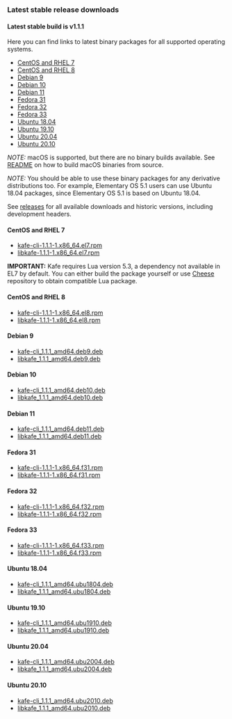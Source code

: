 ### Latest stable release downloads 
#### Latest stable build is v1.1.1

Here you can find links to latest binary packages for all supported operating systems.

- [CentOS and RHEL 7](#centos-and-rhel-7)
- [CentOS and RHEL 8](#centos-and-rhel-8)
- [Debian 9](#debian-9)
- [Debian 10](#debian-10)
- [Debian 11](#debian-11)
- [Fedora 31](#fedora-31)
- [Fedora 32](#fedora-32)
- [Fedora 33](#fedora-33)
- [Ubuntu 18.04](#ubuntu-1804)
- [Ubuntu 19.10](#ubuntu-1910)
- [Ubuntu 20.04](#ubuntu-2004)
- [Ubuntu 20.10](#ubuntu-2010)

*NOTE:* macOS is supported, but there are no binary builds available. See [README](./README.md#building-on-macos)
on how to build macOS binaries from source.

*NOTE:* You should be able to use these binary packages for any derivative distributions too. For example, 
Elementary OS 5.1 users can use Ubuntu 18.04 packages, since Elementary OS 5.1 is based on Ubuntu 18.04.

See [releases](https://github.com/libkafe/kafe/releases) for all available downloads and historic versions,
including development headers.

#### CentOS and RHEL 7

- [kafe-cli-1.1.1-1.x86_64.el7.rpm](https://github.com/libkafe/kafe/releases/download/v1.1.1/kafe-cli-1.1.1-1.x86_64.el7.rpm)
- [libkafe-1.1.1-1.x86_64.el7.rpm](https://github.com/libkafe/kafe/releases/download/v1.1.1/libkafe-1.1.1-1.x86_64.el7.rpm)

**IMPORTANT:** Kafe requires Lua version 5.3, a dependency not available in EL7 by default. You can either
build the package yourself or use [Cheese](http://www.nosuchhost.net/~cheese/fedora/packages/epel-7/x86_64/cheese-release.html)
repository to obtain compatible Lua package.

#### CentOS and RHEL 8

- [kafe-cli-1.1.1-1.x86_64.el8.rpm](https://github.com/libkafe/kafe/releases/download/v1.1.1/kafe-cli-1.1.1-1.x86_64.el8.rpm)
- [libkafe-1.1.1-1.x86_64.el8.rpm](https://github.com/libkafe/kafe/releases/download/v1.1.1/libkafe-1.1.1-1.x86_64.el8.rpm)

#### Debian 9

- [kafe-cli_1.1.1_amd64.deb9.deb](https://github.com/libkafe/kafe/releases/download/v1.1.1/kafe-cli_1.1.1_amd64.deb9.deb)
- [libkafe_1.1.1_amd64.deb9.deb](https://github.com/libkafe/kafe/releases/download/v1.1.1/libkafe_1.1.1_amd64.deb9.deb)

#### Debian 10

- [kafe-cli_1.1.1_amd64.deb10.deb](https://github.com/libkafe/kafe/releases/download/v1.1.1/kafe-cli_1.1.1_amd64.deb10.deb)
- [libkafe_1.1.1_amd64.deb10.deb](https://github.com/libkafe/kafe/releases/download/v1.1.1/libkafe_1.1.1_amd64.deb10.deb)

#### Debian 11

- [kafe-cli_1.1.1_amd64.deb11.deb](https://github.com/libkafe/kafe/releases/download/v1.1.1/kafe-cli_1.1.1_amd64.deb11.deb)
- [libkafe_1.1.1_amd64.deb11.deb](https://github.com/libkafe/kafe/releases/download/v1.1.1/libkafe_1.1.1_amd64.deb11.deb)

#### Fedora 31

- [kafe-cli-1.1.1-1.x86_64.f31.rpm](https://github.com/libkafe/kafe/releases/download/v1.1.1/kafe-cli-1.1.1-1.x86_64.f31.rpm)
- [libkafe-1.1.1-1.x86_64.f31.rpm](https://github.com/libkafe/kafe/releases/download/v1.1.1/libkafe-1.1.1-1.x86_64.f31.rpm)

#### Fedora 32

- [kafe-cli-1.1.1-1.x86_64.f32.rpm](https://github.com/libkafe/kafe/releases/download/v1.1.1/kafe-cli-1.1.1-1.x86_64.f32.rpm)
- [libkafe-1.1.1-1.x86_64.f32.rpm](https://github.com/libkafe/kafe/releases/download/v1.1.1/libkafe-1.1.1-1.x86_64.f32.rpm)

#### Fedora 33

- [kafe-cli-1.1.1-1.x86_64.f33.rpm](https://github.com/libkafe/kafe/releases/download/v1.1.1/kafe-cli-1.1.1-1.x86_64.f33.rpm)
- [libkafe-1.1.1-1.x86_64.f33.rpm](https://github.com/libkafe/kafe/releases/download/v1.1.1/libkafe-1.1.1-1.x86_64.f33.rpm)

#### Ubuntu 18.04

- [kafe-cli_1.1.1_amd64.ubu1804.deb](https://github.com/libkafe/kafe/releases/download/v1.1.1/kafe-cli_1.1.1_amd64.ubu1804.deb)
- [libkafe_1.1.1_amd64.ubu1804.deb](https://github.com/libkafe/kafe/releases/download/v1.1.1/libkafe_1.1.1_amd64.ubu1804.deb)

#### Ubuntu 19.10

- [kafe-cli_1.1.1_amd64.ubu1910.deb](https://github.com/libkafe/kafe/releases/download/v1.1.1/kafe-cli_1.1.1_amd64.ubu1910.deb)
- [libkafe_1.1.1_amd64.ubu1910.deb](https://github.com/libkafe/kafe/releases/download/v1.1.1/libkafe_1.1.1_amd64.ubu1910.deb)

#### Ubuntu 20.04

- [kafe-cli_1.1.1_amd64.ubu2004.deb](https://github.com/libkafe/kafe/releases/download/v1.1.1/kafe-cli_1.1.1_amd64.ubu2004.deb)
- [libkafe_1.1.1_amd64.ubu2004.deb](https://github.com/libkafe/kafe/releases/download/v1.1.1/libkafe_1.1.1_amd64.ubu2004.deb)

#### Ubuntu 20.10

- [kafe-cli_1.1.1_amd64.ubu2010.deb](https://github.com/libkafe/kafe/releases/download/v1.1.1/kafe-cli_1.1.1_amd64.ubu2010.deb)
- [libkafe_1.1.1_amd64.ubu2010.deb](https://github.com/libkafe/kafe/releases/download/v1.1.1/libkafe_1.1.1_amd64.ubu2010.deb)
